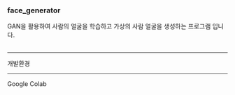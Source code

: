 ### face_generator
GAN을 활용하여 사람의 얼굴을 학습하고 가상의 사람 얼굴을 생성하는 프로그램 입니다.<br>
<br>
<hr>개발환경<hr>
Google Colab